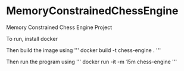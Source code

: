 # MemoryConstrainedChessEngine
Memory Constrained Chess Engine Project

To run, install docker

Then build the image using
'''
docker build -t chess-engine .
'''

Then run the program using
'''
docker run -it -m 15m chess-engine
'''
